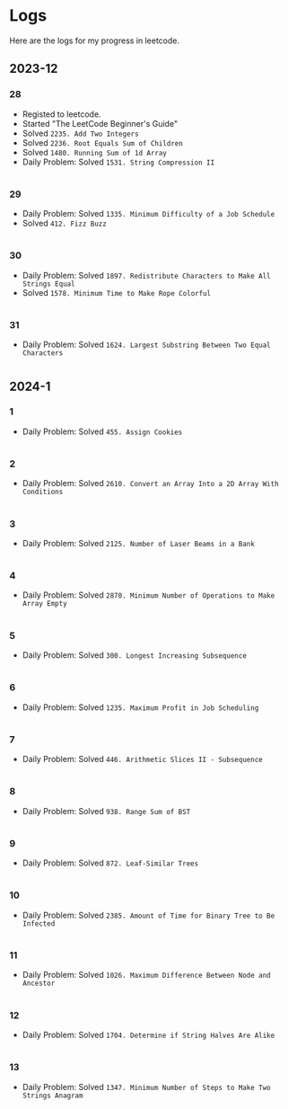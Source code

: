 # Logs
Here are the logs for my progress in leetcode.

## 2023-12
### 28
- Registed to leetcode.
- Started "The LeetCode Beginner's Guide"
- Solved `2235. Add Two Integers`
- Solved `2236. Root Equals Sum of Children`
- Solved `1480. Running Sum of 1d Array`
- Daily Problem: Solved `1531. String Compression II`

#
### 29
- Daily Problem: Solved `1335. Minimum Difficulty of a Job Schedule`
- Solved `412. Fizz Buzz`

#
### 30
- Daily Problem: Solved `1897. Redistribute Characters to Make All Strings Equal`
- Solved `1578. Minimum Time to Make Rope Colorful`

#
### 31
- Daily Problem: Solved `1624. Largest Substring Between Two Equal Characters`

#

## 2024-1
### 1
- Daily Problem: Solved `455. Assign Cookies`
#

### 2
- Daily Problem: Solved `2610. Convert an Array Into a 2D Array With Conditions`
#

### 3
- Daily Problem: Solved `2125. Number of Laser Beams in a Bank`
#

### 4
- Daily Problem: Solved `2870. Minimum Number of Operations to Make Array Empty`
#

### 5
- Daily Problem: Solved `300. Longest Increasing Subsequence`
#

### 6
- Daily Problem: Solved `1235. Maximum Profit in Job Scheduling`
#

### 7
- Daily Problem: Solved `446. Arithmetic Slices II - Subsequence`
#

### 8
- Daily Problem: Solved `938. Range Sum of BST`
#

### 9
- Daily Problem: Solved `872. Leaf-Similar Trees`
#

### 10
- Daily Problem: Solved `2385. Amount of Time for Binary Tree to Be Infected`
#

### 11
- Daily Problem: Solved `1026. Maximum Difference Between Node and Ancestor`
#

### 12
- Daily Problem: Solved `1704. Determine if String Halves Are Alike`
#

### 13
- Daily Problem: Solved `1347. Minimum Number of Steps to Make Two Strings Anagram`
#

